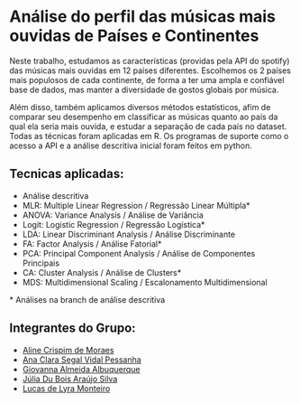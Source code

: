 # Análise do perfil das músicas mais ouvidas de Países e Continentes

Neste trabalho, estudamos as características (providas pela API do spotify) das músicas mais ouvidas em 12 países diferentes.
Escolhemos os 2 países mais populosos de cada continente, de forma a ter uma ampla e confiável base de dados, mas manter a diversidade de gostos globais por música.

Além disso, também aplicamos diversos métodos estatísticos, afim de comparar seu desempenho em classificar as músicas quanto ao país da qual ela seria mais ouvida, e estudar a separação de cada país no dataset.
Todas as técnicas foram aplicadas em R. Os programas de suporte como o acesso a API e a análise descritiva inicial foram feitos em python.

## Tecnicas aplicadas:

- Análise descritiva
- MLR: Multiple Linear Regression / Regressão Linear Múltipla*
- ANOVA: Variance Analysis / Análise de Variância
- Logit: Logistic Regression / Regressão Logística*
- LDA: Linear Discriminant Analysis / Análise Discriminante
- FA: Factor Analysis / Análise Fatorial*
- PCA: Principal Component Analysis / Análise de Componentes Principais
- CA: Cluster Analysis / Análise de Clusters*
- MDS: Multidimensional Scaling / Escalonamento Multidimensional

\* Análises na branch de análise descritiva

## Integrantes do Grupo:

- [Aline Crispim de Moraes](https://github.com/Nubily44)
- [Ana Clara Segal Vidal Pessanha](https://github.com/segalv)
- [Giovanna Almeida Albuquerque](https://github.com/giabq)
- [Júlia Du Bois Araújo Silva](https://github.com/juliaduboisas) 
- [Lucas de Lyra Monteiro](https://github.com/LucasdeLyra)


